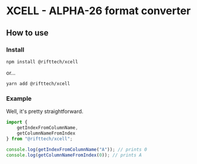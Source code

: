 # XCELL - ALPHA-26 format converter

## How to use

### Install

`npm install @rifttech/xcell`

or...

`yarn add @rifttech/xcell`

### Example
Well, it's pretty straightforward.

```js
import {
    getIndexFromColumnName,
    getColumnNameFromIndex
} from "@rifttech/xcell";

console.log(getIndexFromColumnName("A")); // prints 0
console.log(getColumnNameFromIndex(0)); // prints A
```


